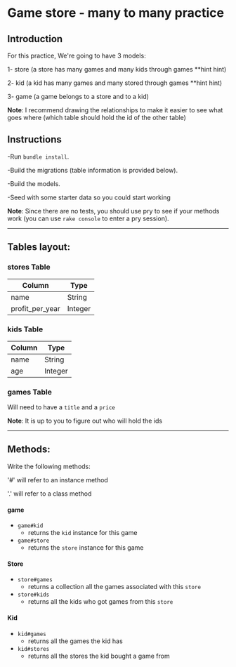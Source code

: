 # Game store - many to many practice


## Introduction

For this practice, We're going to have 3 models: 

1-  store (a store has many games and many kids through games **hint hint)

2-  kid (a kid has many games and many stored through games **hint hint)

3- game (a game belongs to a store and to a kid)

**Note**: I recommend drawing the relationships to make it easier to see what goes where (which table should hold the id of the other table)


## Instructions

-Run `bundle install`.

-Build the migrations (table information is provided below).

-Build the models.

-Seed with some starter data so you could start working

**Note**: Since there are no tests, you should use pry to see if your methods work (you can use `rake console` to enter a pry session).

-----
## Tables layout:

### stores Table

| Column          | Type    |
| -------------   | ------- |
| name            | String  |
| profit_per_year | Integer |

### kids Table

| Column | Type   |
| ------ | ------ |
| name   | String |
| age    | Integer|

### games Table
Will need to have a `title` and a `price`

**Note**: It is up to you to figure out who will hold the ids

-----------------------
## Methods:

Write the following methods:

'#'  will refer to an instance method

'.' will refer to a class method

#### game

- `game#kid`
  - returns the `kid` instance for this game
- `game#store`
  - returns the `store` instance for this game

#### Store

- `store#games`
  - returns a collection all the games associated with this `store`
- `store#kids`
  - returns all the kids who got games from this `store`

#### Kid

- `kid#games`
  - returns all the games the kid has
- `kid#stores`
  - returns all the stores the kid bought a game from
